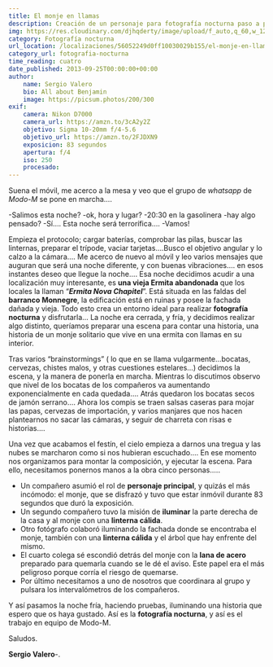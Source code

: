 ```yaml
---
title: El monje en llamas
description: Creación de un personaje para fotografía nocturna paso a paso
img: https://res.cloudinary.com/djhqderty/image/upload/f_auto,q_60,w_1200/v1/subexpuesta/i8itpnnscnewfatn0mse
category: Fotografía nocturna
url_location: /localizaciones/56052249d0ff10030029b155/el-monje-en-llamas
category_url: fotografia-nocturna
time_reading: cuatro
date_published: 2013-09-25T00:00:00+00:00
author:
    name: Sergio Valero
    bio: All about Benjamin
    image: https://picsum.photos/200/300
exif:
    camera: Nikon D7000
    camera_url: https://amzn.to/3cA2y2Z
    objetivo: Sigma 10-20mm f/4-5.6
    objetivo_url: https://amzn.to/2FJDXN9
    exposicion: 83 segundos
    apertura: f/4
    iso: 250
    procesado:
---
```

Suena el móvil, me acerco a la mesa y veo que el grupo de *whatsapp* de *Modo-M* se pone en marcha….

-Salimos esta noche? -ok, hora y lugar? -20:30 en la gasolinera -hay algo pensado? -Sí…. Esta noche será terrorífica…. -Vamos!

Empieza el protocolo; cargar baterías, comprobar las pilas, buscar las linternas, preparar el trípode, vaciar tarjetas….Busco el objetivo angular y lo calzo a la cámara…. Me acerco de nuevo al móvil y leo varios mensajes que auguran que será una noche diferente, y con buenas vibraciones…. en esos instantes deseo que llegue la noche.... Esa noche decidimos acudir a una localización muy interesante, es **una vieja Ermita abandonada** que los locales la llaman “***Ermita Nova Chapitel***”. Está situada en las faldas del **barranco Monnegre**, la edificación está en ruinas y posee la fachada dañada y vieja. Todo esto crea un entorno ideal para realizar **fotografía nocturna** y disfrutarla… La noche era cerrada, y fría, y decidimos realizar algo distinto, queríamos preparar una escena para contar una historia, una historia de un monje solitario que vive en una ermita con llamas en su interior.

Tras varios “brainstormings” ( lo que en se llama vulgarmente...bocatas, cervezas, chistes malos, y otras cuestiones estelares…) decidimos la escena, y la manera de ponerla en marcha. Mientras lo discutimos observo que nivel de los bocatas de los compañeros va aumentando exponencialmente en cada quedada.... Atrás quedaron los bocatas secos de jamón serrano.... Ahora los compis se traen salsas caseras para mojar las papas, cervezas de importación, y varios manjares que nos hacen plantearnos no sacar las cámaras, y seguir de charreta con risas e historias.... 

Una vez que acabamos el festín, el cielo empieza a darnos una tregua y las nubes se marcharon como si nos hubieran escuchado.... En ese momento nos organizamos para montar la composición, y ejecutar la escena. Para ello, necesitamos ponernos manos a la obra cinco personas.....

 - Un compañero asumió el rol de **personaje principal**, y quizás el más incómodo: el monje, que se disfrazó y tuvo que estar inmóvil durante 83 segundos que duró la exposición.    
 - Un segundo compañero tuvo la   misión de **iluminar** la parte derecha de la casa y al monje con una **linterna cálida**.
 - Otro fotógrafo colaboró iluminando la fachada donde se encontraba el monje, también con una **linterna cálida** y el árbol que hay enfrente del mismo.
 - El cuarto colega sé escondió detrás del monje con la **lana de acero** preparado para quemarla cuando se le dé el aviso. Este papel era el más peligroso porque corría el riesgo de quemarse. 
 - Por último necesitamos a uno de nosotros que coordinara al grupo y pulsara los intervalómetros de los compañeros.

Y así pasamos la noche fría, haciendo pruebas, iluminando una historia que espero que os haya gustado. Así es la **fotografía nocturna**, y así es el trabajo en equipo de Modo-M.

Saludos.

**Sergio Valero**-.